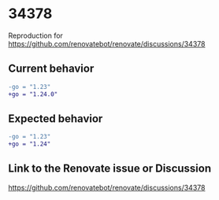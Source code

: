 # 34378

Reproduction for https://github.com/renovatebot/renovate/discussions/34378

## Current behavior

```diff
-go = "1.23"
+go = "1.24.0"
```

## Expected behavior

```diff
-go = "1.23"
+go = "1.24"
```

## Link to the Renovate issue or Discussion

https://github.com/renovatebot/renovate/discussions/34378
